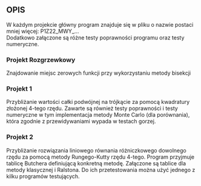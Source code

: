 ## OPIS

W każdym projekcie główny program znajduje się w pliku o nazwie postaci mniej więcej: P1Z22_MWY_...  
Dodatkowo załączone są różne testy poprawności programu oraz testy numeryczne.

### Projekt Rozgrzewkowy
Znajdowanie miejsc zerowych funkcji przy wykorzystaniu metody bisekcji

### Projekt 1
Przybliżanie wartości całki podwójnej na trójkącie za pomocą kwadratury złożonej 4-tego rzędu. Zawarte są również testy poprawności i testy numeryczne w tym implementacja metody Monte Carlo (dla porównania), która zgodnie z przewidywaniami wypada w testach gorzej.

### Projekt 2
Przybliżanie rozwiązania liniowego równania różniczkowego dowolnego rzędu za pomocą metody Rungego-Kutty rzędu 4-tego. Program przyjmuje tablicę Butchera definiującą konkretną metodę. Załączone są tablice dla metody klasycznej i Ralstona. Do ich przetestowania można użyć jednego z kilku programów testujących.
